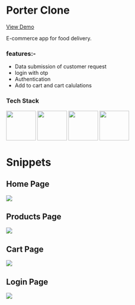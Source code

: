 

<h1>Porter Clone</h1>
<a href="https://62e3fd1323b3d709679a3d6c--kfc-rozodkarbharat.netlify.app/"><p>View Demo<p/></a>
<p>E-commerce app for food delivery.</p>

<h3>features:-</h3>
<ul>
  <li>Data submission of customer request</li>
   <li>login with otp</li>
   <li>Authentication</li>
   <li>Add to cart and cart calulations</li>
   
</ul>


<h3>Tech Stack</h3>
<div display="flex">
 <img src="https://cdn-icons-png.flaticon.com/512/732/732212.png" width="80px" height="80px" margin-right="30px"/>
<img src="https://cdn-icons-png.flaticon.com/512/919/919826.png" width="80px" height="80px" margin-right="30px"/>
  <img src="https://cdn-icons-png.flaticon.com/512/5968/5968292.png" width="80px" height="80px" margin-right="30px"/>
  <img src="https://cdn-icons-png.flaticon.com/512/5968/5968292.png" width="80px" height="80px" margin-right="30px"/>
</div>



<h1>Snippets</h1>
<div marginTop="100px">
  <h2>Home Page</h2>
<img src="https://miro.medium.com/max/875/1*8oXKOMNsHCkiZ0FFSqNDzw.png"/>
<div/>
  <div marginTop="100px">
    <h2>Products Page</h2>
<img src="https://miro.medium.com/max/875/1*N4sCAyw4Q7W-sxGSfHUzUw.png"/>
<div/>
    <div marginTop="100px">
       <h2>Cart Page</h2>
<img src="https://miro.medium.com/max/875/1*6tJDZqLSqCADrXKtgJHwDw.png">
<div/>
      <div>
         <h2>Login Page</h2>
<img src="https://miro.medium.com/max/875/1*uRxOVuqSef0uVgtuHq-gkQ.png"/>
<div/>
